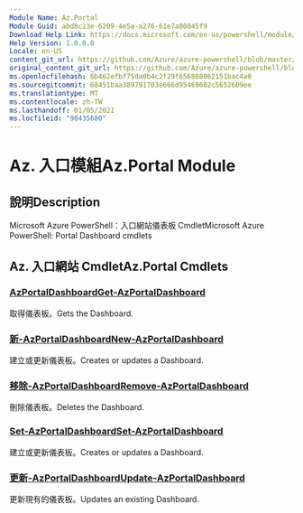 ```yaml
---
Module Name: Az.Portal
Module Guid: abd8c13e-6209-4e5a-a276-61e7a80845f9
Download Help Link: https://docs.microsoft.com/en-us/powershell/module/az.portal
Help Version: 1.0.0.0
Locale: en-US
content_git_url: https://github.com/Azure/azure-powershell/blob/master/src/Portal/help/Az.Portal.md
original_content_git_url: https://github.com/Azure/azure-powershell/blob/master/src/Portal/help/Az.Portal.md
ms.openlocfilehash: 6b462efbf75da0b4c2f29f656808062151bac4a0
ms.sourcegitcommit: 68451baa389791703e666d95469602c5652609ee
ms.translationtype: MT
ms.contentlocale: zh-TW
ms.lasthandoff: 01/05/2021
ms.locfileid: "98435680"
---
```

# <span data-ttu-id="73f4d-101">Az. 入口模組</span><span class="sxs-lookup"><span data-stu-id="73f4d-101">Az.Portal Module</span></span>
## <span data-ttu-id="73f4d-102">說明</span><span class="sxs-lookup"><span data-stu-id="73f4d-102">Description</span></span>
<span data-ttu-id="73f4d-103">Microsoft Azure PowerShell：入口網站儀表板 Cmdlet</span><span class="sxs-lookup"><span data-stu-id="73f4d-103">Microsoft Azure PowerShell: Portal Dashboard cmdlets</span></span>

## <span data-ttu-id="73f4d-104">Az. 入口網站 Cmdlet</span><span class="sxs-lookup"><span data-stu-id="73f4d-104">Az.Portal Cmdlets</span></span>
### [<span data-ttu-id="73f4d-105">AzPortalDashboard</span><span class="sxs-lookup"><span data-stu-id="73f4d-105">Get-AzPortalDashboard</span></span>](Get-AzPortalDashboard.md)
<span data-ttu-id="73f4d-106">取得儀表板。</span><span class="sxs-lookup"><span data-stu-id="73f4d-106">Gets the Dashboard.</span></span>

### [<span data-ttu-id="73f4d-107">新-AzPortalDashboard</span><span class="sxs-lookup"><span data-stu-id="73f4d-107">New-AzPortalDashboard</span></span>](New-AzPortalDashboard.md)
<span data-ttu-id="73f4d-108">建立或更新儀表板。</span><span class="sxs-lookup"><span data-stu-id="73f4d-108">Creates or updates a Dashboard.</span></span>

### [<span data-ttu-id="73f4d-109">移除-AzPortalDashboard</span><span class="sxs-lookup"><span data-stu-id="73f4d-109">Remove-AzPortalDashboard</span></span>](Remove-AzPortalDashboard.md)
<span data-ttu-id="73f4d-110">刪除儀表板。</span><span class="sxs-lookup"><span data-stu-id="73f4d-110">Deletes the Dashboard.</span></span>

### [<span data-ttu-id="73f4d-111">Set-AzPortalDashboard</span><span class="sxs-lookup"><span data-stu-id="73f4d-111">Set-AzPortalDashboard</span></span>](Set-AzPortalDashboard.md)
<span data-ttu-id="73f4d-112">建立或更新儀表板。</span><span class="sxs-lookup"><span data-stu-id="73f4d-112">Creates or updates a Dashboard.</span></span>

### [<span data-ttu-id="73f4d-113">更新-AzPortalDashboard</span><span class="sxs-lookup"><span data-stu-id="73f4d-113">Update-AzPortalDashboard</span></span>](Update-AzPortalDashboard.md)
<span data-ttu-id="73f4d-114">更新現有的儀表板。</span><span class="sxs-lookup"><span data-stu-id="73f4d-114">Updates an existing Dashboard.</span></span>

